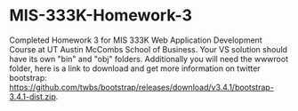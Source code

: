 # MIS-333K-Homework-3
Completed Homework 3 for MIS 333K Web Application Development Course at UT Austin McCombs School of Business. Your VS solution should have its own "bin" and "obj" folders. Additionally you will need the wwwroot folder, here is a link to download and get more information on twitter bootstrap: https://github.com/twbs/bootstrap/releases/download/v3.4.1/bootstrap-3.4.1-dist.zip.
